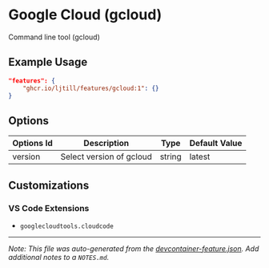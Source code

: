 
# Google Cloud (gcloud)

Command line tool (gcloud)

## Example Usage

```json
"features": {
    "ghcr.io/ljtill/features/gcloud:1": {}
}
```

## Options

| Options Id | Description | Type | Default Value |
|-----|-----|-----|-----|
| version | Select version of gcloud | string | latest |

## Customizations

### VS Code Extensions

- `googlecloudtools.cloudcode`



---

_Note: This file was auto-generated from the [devcontainer-feature.json](https://github.com/ljtill/features/blob/main/src/gcloud/devcontainer-feature.json).  Add additional notes to a `NOTES.md`._
